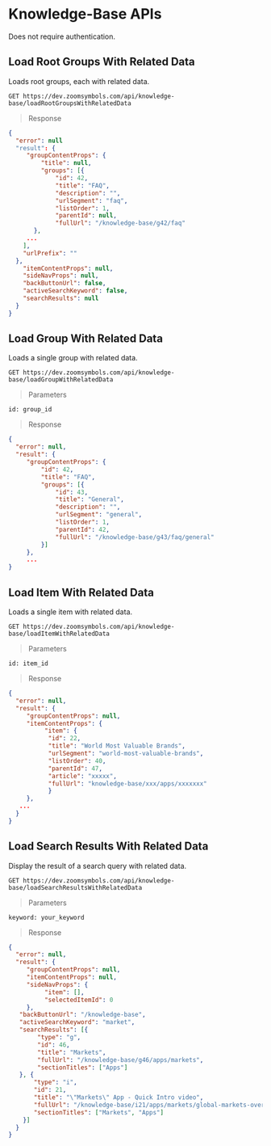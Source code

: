# Knowledge-Base APIs

Does not require authentication.

## Load Root Groups With Related Data

Loads root groups, each with related data.

```APIs
GET https://dev.zoomsymbols.com/api/knowledge-base/loadRootGroupsWithRelatedData
```

> Response

```json
{
  "error": null
  "result": {
     "groupContentProps": {
         "title": null,
         "groups": [{
             "id": 42,
             "title": "FAQ",
             "description": "",
             "urlSegment": "faq",
             "listOrder": 1,
             "parentId": null,
             "fullUrl": "/knowledge-base/g42/faq"
       },
     ...
    ],
    "urlPrefix": ""   
  },
    "itemContentProps": null,
    "sideNavProps": null,
    "backButtonUrl": false,
    "activeSearchKeyword": false,
    "searchResults": null
  }
}
```

## Load Group With Related Data

Loads a single group with related data.

```APIs
GET https://dev.zoomsymbols.com/api/knowledge-base/loadGroupWithRelatedData
```

> Parameters

```
id: group_id
```

> Response

```json
{
  "error": null,
  "result": {
     "groupContentProps": {
         "id": 42,
         "title": "FAQ",
         "groups": [{
             "id": 43,
             "title": "General",
             "description": "",
             "urlSegment": "general",
             "listOrder": 1,
             "parentId": 42,
             "fullUrl": "/knowledge-base/g43/faq/general"
         }]
     },
     ...
}
```


## Load Item With Related Data

Loads a single item with related data.

```APIs
GET https://dev.zoomsymbols.com/api/knowledge-base/loadItemWithRelatedData
```

> Parameters

```
id: item_id
```

> Response

```json
{
  "error": null,
  "result": {
     "groupContentProps": null,
     "itemContentProps": {
          "item": {
           "id": 22,
           "title": "World Most Valuable Brands",
           "urlSegment": "world-most-valuable-brands",
           "listOrder": 40,
           "parentId": 47,
           "article": "xxxxx",
           "fullUrl": "knowledge-base/xxx/apps/xxxxxxx"
           }
     },
   ...
  }
}
```


## Load Search Results With Related Data

Display the result of a search query with related data.

```APIs
GET https://dev.zoomsymbols.com/api/knowledge-base/loadSearchResultsWithRelatedData
```

> Parameters

```
keyword: your_keyword
```

> Response

```json
{
  "error": null,
  "result": {
     "groupContentProps": null,
     "itemContentProps": null,
     "sideNavProps": {
          "item": [],
          "selectedItemId": 0
     },
   "backButtonUrl": "/knowledge-base",
   "activeSearchKeyword": "market",
   "searchResults": [{
        "type": "g",
        "id": 46,
        "title": "Markets",
        "fullUrl": "/knowledge-base/g46/apps/markets",
        "sectionTitles": ["Apps"]
   }, {
       "type": "i",
       "id": 21,
       "title": "\"Markets\" App - Quick Intro video",
       "fullUrl": "/knowledge-base/i21/apps/markets/global-markets-overview",
       "sectionTitles": ["Markets", "Apps"]
    }]
  }
}
```
